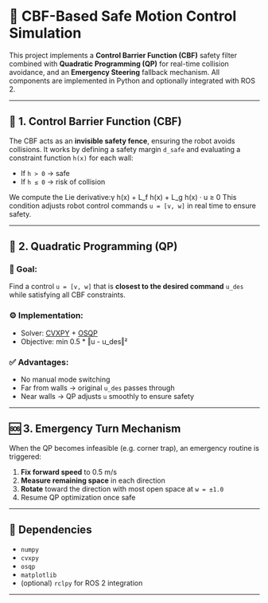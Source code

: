 # 🧠 CBF-Based Safe Motion Control Simulation

This project implements a **Control Barrier Function (CBF)** safety filter combined with **Quadratic Programming (QP)** for real-time collision avoidance, and an **Emergency Steering** fallback mechanism. All components are implemented in Python and optionally integrated with ROS 2.

---

## 🚧 1. Control Barrier Function (CBF)

The CBF acts as an **invisible safety fence**, ensuring the robot avoids collisions. It works by defining a safety margin `d_safe` and evaluating a constraint function `h(x)` for each wall:

- If `h > 0` → safe  
- If `h ≤ 0` → risk of collision

We compute the Lie derivative:γ h(x) + L_f h(x) + L_g h(x) · u ≥ 0
This condition adjusts robot control commands `u = [v, w]` in real time to ensure safety.

---

## 📐 2. Quadratic Programming (QP)

### 🎯 Goal:
Find a control `u = [v, w]` that is **closest to the desired command** `u_des` while satisfying all CBF constraints.

### ⚙️ Implementation:
- Solver: [CVXPY](https://www.cvxpy.org/) + [OSQP](https://osqp.org/)
- Objective:  min 0.5 * ‖u - u_des‖²
### ✅ Advantages:
- No manual mode switching
- Far from walls → original `u_des` passes through
- Near walls → QP adjusts `u` smoothly to ensure safety

---

## 🆘 3. Emergency Turn Mechanism

When the QP becomes infeasible (e.g. corner trap), an emergency routine is triggered:

1. **Fix forward speed** to 0.5 m/s
2. **Measure remaining space** in each direction
3. **Rotate** toward the direction with most open space at `w = ±1.0`
4. Resume QP optimization once safe
---

## 🧪 Dependencies

- `numpy`
- `cvxpy`
- `osqp`
- `matplotlib`
- (optional) `rclpy` for ROS 2 integration

---
